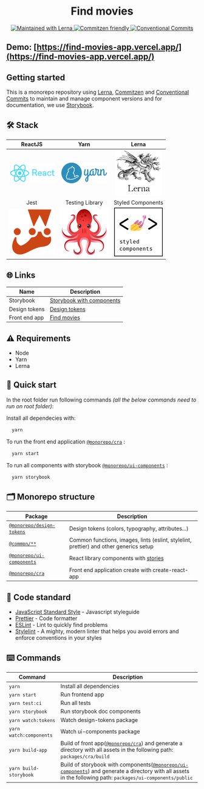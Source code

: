 <h1 align="center">Find movies</h1>

<p align="center">
  <a href="https://lerna.js.org/">
    <img src="https://img.shields.io/badge/maintained%20with-lerna-cc00ff.svg" alt="Maintained with Lerna" />
  </a>
  <a href="http://commitizen.github.io/cz-cli/">
	  <img src="https://img.shields.io/badge/commitizen-friendly-brightgreen.svg" alt="Commitzen friendly" />
  </a>
  <a href="https://conventionalcommits.org">
	  <img src="https://img.shields.io/badge/Conventional%20Commits-1.0.0-yellow.svg" alt="Conventional Commits" />
  </a>
</p>

## Demo: [https://find-movies-app.vercel.app/](https://find-movies-app.vercel.app/)

## Getting started

This is a monorepo repository using [Lerna](https://lerna.js.org/), [Commitzen](http://commitizen.github.io/cz-cli/) and [Conventional Commits](https://conventionalcommits.org) to maintain and manage component versions and for documentation, we use [Storybook](https://storybook.js.org/).

## 🛠 Stack

| ReactJS | Yarn | Lerna |
| :-: | :-: | :-: |
| [![React](docs/images/react.png 'React')](https://reactjs.org/) | [![Yarn](docs/images/yarn.png 'Yarn')](https://yarnpkg.com/) | [![Lerna](docs/images/lerna.png 'Lerna')](https://github.com/lerna/lerna) |
| Jest | Testing Library | Styled Components |
| [![Jest](docs/images/jestlogo.png 'Jest')](https://jestjs.io/en/) | [![TestingLibrary](docs/images/testinglibrary.png 'Testing library')](https://testing-library.com/) | [![StyledComponents](docs/images/styledcomponents.png 'Styled Components')](https://styled-components.com/) |

 ## 🌐 Links

| Name                           | Description                       |
| ------------------------------ | --------------------------------- |
| Storybook                      | [Storybook with components](https://find-movies-storybook.vercel.app/)|
| Design tokens                  | [Design tokens](https://find-movies-storybook.vercel.app/?path=/docs/design-system-colors--page)|
| Front end app                  | [Find movies](https://find-movies-app.vercel.app/) |

## ⚠️ Requirements

 - Node
 - Yarn
 - Lerna

## 🚀 Quick start

In the root folder run following commands _(all the below commands need to run on root folder)_:

Install all dependecies with:
```bash
  yarn 
```

To run the front end application [`@monorepo/cra`](./packages/cra) :
```bash
  yarn start
```

To run all components with storybook  [`@monorepo/ui-components`](./packages/ui-components) :
```bash
  yarn storybook
```

## 🗂 Monorepo structure

| Package                                               | Description                                                                            |
| -------------------------------------------------     | -------------------------------------------------------------------------------------- |
| [`@monorepo/design-tokens`](./packages/design-tokens) | Design tokens (colors, typography, attributes...)                                      |
| [`@common/**`](./packages/commons)                    | Common functions, images, lints (eslint, stylelint, prettier) and other generics setup |
| [`@monorepo/ui-components`](./packages/ui-components) | React library components with [stories](https://storybook.js.org/)                     |
| [`@monorepo/cra`](./packages/cra)                     | Front end application create with create-react-app                                     |

## 🚨 Code standard

- [JavaScript Standard Style](https://standardjs.com/) - Javascript styleguide
- [Prettier](https://prettier.io/) - Code formatter
- [ESLint](https://eslint.org/) - Lint to quickly find problems
- [Stylelint](https://stylelint.io/) - A mighty, modern linter that helps you avoid errors and enforce conventions in your styles

 ## ⌨️ Commands

| Command                        | Description                       |
| ------------------------------ | --------------------------------- |
| `yarn`                         | Install all dependencies          |
| `yarn start`                   | Run frontend app                  |
| `yarn test:ci`                 | Run all tests                     |
| `yarn storybook`               | Run storybook doc components      |
| `yarn watch:tokens`            | Watch design-tokens package       |
| `yarn watch:components`        | Watch ui-components package       |
| `yarn build-app`               | Build of front app([`@monorepo/cra`](./packages/cra)) and generate a directory with all assets in the following path: `packages/cra/build`      |
| `yarn build-storybook`         | Build of storybook with components([`@monorepo/ui-components`](./packages/ui-components)) and generate a directory with all assets in the following path: `packages/ui-components/public`      |

